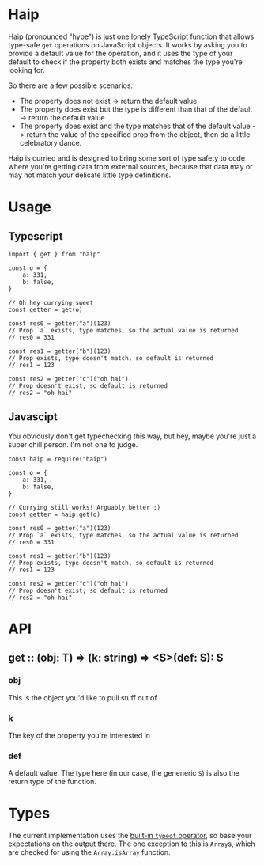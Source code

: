 # Haip
Haip (pronounced "hype") is just one lonely TypeScript function that allows type-safe `get` operations on JavaScript objects. It works by asking you to provide a default value for the operation, and it uses the type of your default to check if the property both exists and matches the type you're looking for.

So there are a few possible scenarios:

* The property does not exist -> return the default value
* The property does exist but the type is different than that of the default -> return the default value
* The property does exist and the type matches that of the default value -> return the value of the specified prop from the object, then do a little celebratory dance.

Haip is curried and is designed to bring some sort of type safety to code where you're getting data from external sources, because that data may or may not match your delicate little type definitions.

# Usage

## Typescript
```
import { get } from "haip"

const o = {
    a: 331,
    b: false,
}

// Oh hey currying sweet
const getter = get(o)

const res0 = getter("a")(123)
// Prop `a` exists, type matches, so the actual value is returned
// res0 = 331

const res1 = getter("b")(123)
// Prop exists, type doesn't match, so default is returned
// res1 = 123

const res2 = getter("c")("oh hai")
// Prop doesn't exist, so default is returned
// res2 = "oh hai"
```

## Javascipt

You obviously don't get typechecking this way, but hey, maybe you're just a super chill person. I'm not one to judge.

```
const haip = require("haip")

const o = {
    a: 331,
    b: false,
}

// Currying still works! Arguably better ;)
const getter = haip.get(o)

const res0 = getter("a")(123)
// Prop `a` exists, type matches, so the actual value is returned
// res0 = 331

const res1 = getter("b")(123)
// Prop exists, type doesn't match, so default is returned
// res1 = 123

const res2 = getter("c")("oh hai")
// Prop doesn't exist, so default is returned
// res2 = "oh hai"
```

# API

## get :: <T>(obj: T) => (k: string) => \<S\>(def: S): S

### obj
This is the object you'd like to pull stuff out of

### k
The key of the property you're interested in

### def
A default value. The type here (in our case, the geneneric `S`) is also the return type of the function.


# Types
The current implementation uses the [built-in `typeof` operator](https://developer.mozilla.org/en-US/docs/Web/JavaScript/Reference/Operators/typeof), so base your expectations on the output there. The one exception to this is `Array`s, which are checked for using the `Array.isArray` function.
